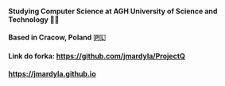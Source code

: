 #### Studying Computer Science at AGH University of Science and Technology 👩‍💻
#### Based in Cracow, Poland 🇵🇱
#### Link do forka: https://github.com/jmardyla/ProjectQ
#### https://jmardyla.github.io
